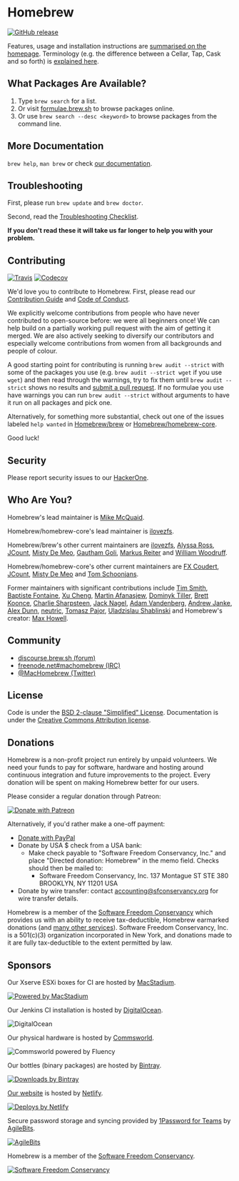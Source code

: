 # Homebrew
[![GitHub release](https://img.shields.io/github/release/Homebrew/brew.svg)](https://github.com/Homebrew/brew/releases)

Features, usage and installation instructions are [summarised on the homepage](https://brew.sh). Terminology (e.g. the difference between a Cellar, Tap, Cask and so forth) is [explained here](https://docs.brew.sh/Formula-Cookbook#homebrew-terminology).

## What Packages Are Available?
1. Type `brew search` for a list.
2. Or visit [formulae.brew.sh](http://formulae.brew.sh) to browse packages online.
3. Or use `brew search --desc <keyword>` to browse packages from the command line.

## More Documentation
`brew help`, `man brew` or check [our documentation](https://docs.brew.sh/).

## Troubleshooting
First, please run `brew update` and `brew doctor`.

Second, read the [Troubleshooting Checklist](https://docs.brew.sh/Troubleshooting).

**If you don't read these it will take us far longer to help you with your problem.**

## Contributing
[![Travis](https://img.shields.io/travis/Homebrew/brew.svg)](https://travis-ci.org/Homebrew/brew)
[![Codecov](https://img.shields.io/codecov/c/github/Homebrew/brew.svg)](https://codecov.io/gh/Homebrew/brew)

We'd love you to contribute to Homebrew. First, please read our [Contribution Guide](CONTRIBUTING.md) and [Code of Conduct](CODE_OF_CONDUCT.md#code-of-conduct).

We explicitly welcome contributions from people who have never contributed to open-source before: we were all beginners once! We can help build on a partially working pull request with the aim of getting it merged. We are also actively seeking to diversify our contributors and especially welcome contributions from women from all backgrounds and people of colour.

A good starting point for contributing is running `brew audit --strict` with some of the packages you use (e.g. `brew audit --strict wget` if you use `wget`) and then read through the warnings, try to fix them until `brew audit --strict` shows no results and [submit a pull request](https://docs.brew.sh/How-To-Open-a-Homebrew-Pull-Request). If no formulae you use have warnings you can run `brew audit --strict` without arguments to have it run on all packages and pick one.

Alternatively, for something more substantial, check out one of the issues labeled `help wanted` in [Homebrew/brew](https://github.com/homebrew/brew/issues?q=is%3Aopen+is%3Aissue+label%3A%22help+wanted%22) or [Homebrew/homebrew-core](https://github.com/homebrew/homebrew-core/issues?q=is%3Aopen+is%3Aissue+label%3A%22help+wanted%22).

Good luck!

## Security
Please report security issues to our [HackerOne](https://hackerone.com/homebrew/).

## Who Are You?
Homebrew's lead maintainer is [Mike McQuaid](https://github.com/mikemcquaid).

Homebrew/homebrew-core's lead maintainer is [ilovezfs](https://github.com/ilovezfs).

Homebrew/brew's other current maintainers are [ilovezfs](https://github.com/ilovezfs), [Alyssa Ross](https://github.com/alyssais), [JCount](https://github.com/jcount), [Misty De Meo](https://github.com/mistydemeo), [Gautham Goli](https://github.com/GauthamGoli), [Markus Reiter](https://github.com/reitermarkus) and [William Woodruff](https://github.com/woodruffw).

Homebrew/homebrew-core's other current maintainers are [FX Coudert](https://github.com/fxcoudert), [JCount](https://github.com/jcount), [Misty De Meo](https://github.com/mistydemeo) and [Tom Schoonjans](https://github.com/tschoonj).

Former maintainers with significant contributions include [Tim Smith](https://github.com/tdsmith), [Baptiste Fontaine](https://github.com/bfontaine), [Xu Cheng](https://github.com/xu-cheng), [Martin Afanasjew](https://github.com/UniqMartin), [Dominyk Tiller](https://github.com/DomT4), [Brett Koonce](https://github.com/asparagui), [Charlie Sharpsteen](https://github.com/Sharpie), [Jack Nagel](https://github.com/jacknagel), [Adam Vandenberg](https://github.com/adamv), [Andrew Janke](https://github.com/apjanke), [Alex Dunn](https://github.com/dunn), [neutric](https://github.com/neutric), [Tomasz Pajor](https://github.com/nijikon), [Uladzislau Shablinski](https://github.com/vladshablinsky) and Homebrew's creator: [Max Howell](https://github.com/mxcl).

## Community
- [discourse.brew.sh (forum)](https://discourse.brew.sh)
- [freenode.net\#machomebrew (IRC)](irc://irc.freenode.net/#machomebrew)
- [@MacHomebrew (Twitter)](https://twitter.com/MacHomebrew)

## License
Code is under the [BSD 2-clause "Simplified" License](LICENSE.txt).
Documentation is under the [Creative Commons Attribution license](https://creativecommons.org/licenses/by/4.0/).

## Donations
Homebrew is a non-profit project run entirely by unpaid volunteers. We need your funds to pay for software, hardware and hosting around continuous integration and future improvements to the project. Every donation will be spent on making Homebrew better for our users.

Please consider a regular donation through Patreon:

[![Donate with Patreon](https://img.shields.io/badge/patreon-donate-green.svg)](https://www.patreon.com/homebrew)

Alternatively, if you'd rather make a one-off payment:

- [Donate with PayPal](https://www.paypal.com/cgi-bin/webscr?cmd=_s-xclick&hosted_button_id=V6ZE57MJRYC8L)
- Donate by USA $ check from a USA bank:
  - Make check payable to "Software Freedom Conservancy, Inc." and place "Directed donation: Homebrew" in the memo field.  Checks should then be mailed to:
    - Software Freedom Conservancy, Inc.
      137 Montague ST  STE 380
      BROOKLYN, NY 11201             USA
- Donate by wire transfer: contact accounting@sfconservancy.org for wire transfer details.

Homebrew is a member of the [Software Freedom Conservancy](https://sfconservancy.org) which provides us with an ability to receive tax-deductible, Homebrew earmarked donations (and [many other services](https://sfconservancy.org/members/services/)). Software Freedom Conservancy, Inc. is a 501(c)(3) organization incorporated in New York, and donations made to it are fully tax-deductible to the extent permitted by law.

## Sponsors
Our Xserve ESXi boxes for CI are hosted by [MacStadium](https://www.macstadium.com).

[![Powered by MacStadium](https://cloud.githubusercontent.com/assets/125011/22776032/097557ac-eea6-11e6-8ba8-eff22dfd58f1.png)](https://www.macstadium.com)

Our Jenkins CI installation is hosted by [DigitalOcean](https://m.do.co/c/7e39c35d5581).

![DigitalOcean](https://cloud.githubusercontent.com/assets/125011/26827038/4b7b5ade-4ab3-11e7-811b-fed3ab0e934d.png)

Our physical hardware is hosted by [Commsworld](https://www.commsworld.com).

![Commsworld powered by Fluency](https://user-images.githubusercontent.com/125011/30822845-1716bc2c-a222-11e7-843e-ea7c7b6a1503.png)

Our bottles (binary packages) are hosted by [Bintray](https://bintray.com/homebrew).

[![Downloads by Bintray](https://bintray.com/docs/images/downloads_by_bintray_96.png)](https://bintray.com/homebrew)

[Our website](https://brew.sh) is hosted by [Netlify](https://www.netlify.com).

[![Deploys by Netlify](https://www.netlify.com/img/global/badges/netlify-color-accent.svg)](https://www.netlify.com)

Secure password storage and syncing provided by [1Password for Teams](https://1password.com/teams/) by [AgileBits](https://agilebits.com).

[![AgileBits](https://da36klfizjv29.cloudfront.net/assets/branding/agilebits-fcca96e9b8e815c5c48c6b3e98156cb5.png)](https://agilebits.com)

Homebrew is a member of the [Software Freedom Conservancy](https://sfconservancy.org).

[![Software Freedom Conservancy](https://sfconservancy.org/img/conservancy_64x64.png)](https://sfconservancy.org)

